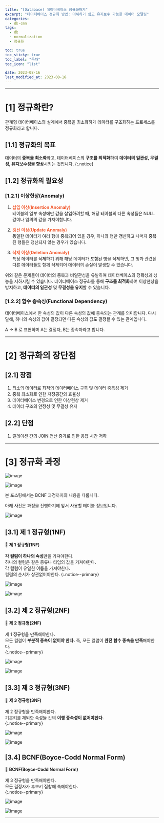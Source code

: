 ```yaml
---
title: "[Database] 데이터베이스 정규화하기"
excerpt: "데이터베이스 정규화 방법: 이해하기 쉽고 유지보수 가능한 데이터 모델링"
categories:
  - db-cmn
tags:
  - db
  - normalization
  - 정규화

toc: true
toc_sticky: true
toc_label: "목차"
toc_icon: "list"

date: 2023-08-16
last_modified_at: 2023-08-16
---
```


- - - - - - - - - - - - - - - - - - - - - - - - - - - - - - - - - - - - - - - - - - - - - - - - - - - - - - - - - - - - 
# [1] 정규화란?

관계형 데이터베이스의 설계에서 중복을 최소화하게 데이터를 구조화하는 프로세스를 정규화라고 합니다.

## [1.1] 정규화의 목표

데이터의 **중복을 최소화**화고, 데이터베이스의 **구조를 최적화**하여 **데이터의 일관성, 무결성, 유지보수성을 향상**시키는 것입니다.
{:.notice}

## [1.2] 정규화의 필요성

### [1.2.1] 이상현상(Anomaly)

1. **<span style="color:#F25E34">삽입 이상(Insertion Anomaly)</span>**<br>
  테이블의 일부 속성에만 값을 삽입하려할 때, 해당 테이블의 다른 속성들은 NULL 값이나 임의의 값을 가져야합니다.

2. **<span style="color:#F25E34">갱신 이상(Update Anomaly)</span>**<br>
  동일한 데이터가 여러 행에 중복되어 있을 경우, 하나의 행만 갱신하고 나머지 중복된 행들은 갱신되지 않는 경우가 있습니다.

3. **<span style="color:#F25E34">삭제 이상(Deletion Anomaly)</span>**<br>
  특정 데이터를 삭제하기 위해 해당 데이터가 포함된 행을 삭제하면, 그 행과 관련된 다른 데이터들도 함께 삭제되어 데이터의 손실이 발생할 수 있습니다.

위와 같은 문제들이 데이터의 중복과 비일관성을 유발하여 데이터베이스의 정확성과 성능을 저하시킬 수 있습니다.
데이터베이스 정규화를 통해 **구조를 최적화**하여 이상현상을 방지하고, **데이터의 일관성** 및 **무결성을 유지**할 수 있습니다.


### [1.2.2] 함수 종속성(Functional Dependency)

데이터베이스에서 한 속성의 값이 다른 속성의 값에 종속되는 관계를 의미합니다.
다시 말해, 하나의 속성의 값이 결정되면 다른 속성의 값도 결정될 수 있는 관계입니다.

 A → B 로 표현하며
 A는 결정자, B는 종속자라고 합니다.

- - - - - - - - - - - - - - - - - - - - - - - - - - - - - - - - - - - - - - - - - - - - - - - - - - - - - - - - - - - - 
# [2] 정규화의 장단점

## [2.1] 장점

1. 최소의 데이터로 최적의 데이터베이스 구축 및 데이터 중복성 제거
2. 중복 최소화로 인한 저장공간의 효율성
3. 데이터베이스 변경으로 인한 이상현상 제거
4. 데이터 구조의 안정성 및 무결성 유지

## [2.2] 단점

1. 릴레이션 간의 JOIN 연산 증가로 인한 응답 시간 저하


- - - - - - - - - - - - - - - - - - - - - - - - - - - - - - - - - - - - - - - - - - - - - - - - - - - - - - - - - - - - 
# [3] 정규화 과정

![image](https://github.com/kunheelib/kunheelib.github.io/assets/131929869/1bcab7b3-d799-4576-bcf5-06250c0b16ac)

![image](https://github.com/kunheelib/kunheelib.github.io/assets/131929869/01adf1a2-2919-4153-b1ac-cbff458f42a8)

본 포스팅에서는 BCNF 과정까지의 내용을 다룹니다.

아래 사진은 과정을 진행하기에 앞서 사용할 테이블 정보입니다.

![image](https://github.com/kunheelib/kunheelib.github.io/assets/131929869/dcb0931d-bead-4df9-bf64-d3bddb2665eb)

## [3.1] 제 1 정규형(1NF)

📌 **제 1 정규형(1NF)**<br><br>
**각 컬럼이 하나의 속성**만을 가져야한다.<br>
하나의 컬럼은 같은 종류나 타입의 값을 가져야한다.<br>
각 컬럼이 유일한 이름을 가져야한다.<br>
컬럼의 순서가 상관없어야한다.
{:.notice--primary}

![image](https://github.com/kunheelib/kunheelib.github.io/assets/131929869/d3476705-1c9b-47da-98ea-c663ed9f87eb)

![image](https://github.com/kunheelib/kunheelib.github.io/assets/131929869/c4a3d480-12b2-47cf-b7b7-8296841ee345)

## [3.2] 제 2 정규형(2NF)

📌 **제 2 정규형(2NF)**<br><br>
제 1 정규형을 만족해야한다.<br>
모든 컬럼이 **부분적 종속이 없어야 한다.** 즉, 모든 컬럼이 **완전 함수 종속을 만족**해야한다.<br>
{:.notice--primary}

![image](https://github.com/kunheelib/kunheelib.github.io/assets/131929869/b0da690e-ccf0-4b13-bd69-afb34834d13f)

![image](https://github.com/kunheelib/kunheelib.github.io/assets/131929869/db281dee-add2-452e-9080-2ba5f528ef9d)

## [3.3] 제 3 정규형(3NF)

📌 **제 3 정규형(3NF)**<br><br>
제 2 정규형을 만족해야한다.<br>
기본키를 제외한 속성들 간의 **이행 종속성이 없어야한다.**<br>
{:.notice--primary}

![image](https://github.com/kunheelib/kunheelib.github.io/assets/131929869/f4733a98-4c94-42c6-8202-0098c99fb277)

![image](https://github.com/kunheelib/kunheelib.github.io/assets/131929869/27e1649d-1cb6-4906-9610-3348e4efa91e)

## [3.4] BCNF(Boyce-Codd Normal Form)

📌 **BCNF(Boyce-Codd Normal Form)**<br><br>
제 3 정규형을 만족해야한다.<br>
모든 결정자가 후보키 집합에 속해야한다.<br>
{:.notice--primary}

![image](https://github.com/kunheelib/kunheelib.github.io/assets/131929869/6ec5e281-cfdb-4f70-80f3-7078a625c3a5)

![image](https://github.com/kunheelib/kunheelib.github.io/assets/131929869/69602d67-2901-4acf-9468-27111f6ac8e4)

<!--
## [3.5] 제 4 정규형(4NF)

📌 **제 4 정규형(4NF)**<br><br>
  : BCNF를 만족해야한다.<br>
 다치 종속이 없어야한다.<br>
{:.notice--primary}

## [3.6] 제 5 정규형(5NF)

📌 **제 5 정규형(5NF)**<br><br>
  : 제 4 정규형을 만족해야한다.<br>
 조인 종속이 없어야한다.<br>
 조인 연산을 했을 때 손실이 없어야한다.<br>
{:.notice--primary}
-->
- - - - - - - - - - - - - - - - - - - - - - - - - - - - - - - - - - - - - - - - - - - - - - - - - - - - - - - - - - - - 


